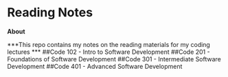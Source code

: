 # Reading Notes
**About**

***This repo contains my notes on the reading materials for my coding lectures ***
 ##Code 102 - Intro to Software Development
 ##Code 201 - Foundations of Software Development
 ##Code 301 - Intermediate Software Development
 ##Code 401 - Advanced Software Development
